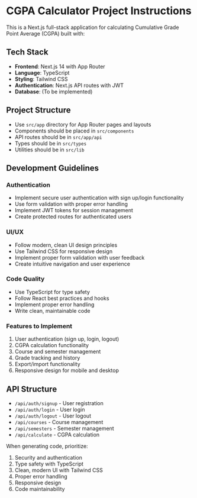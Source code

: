 <!-- Use this file to provide workspace-specific custom instructions to Copilot. For more details, visit https://code.visualstudio.com/docs/copilot/copilot-customization#_use-a-githubcopilotinstructionsmd-file -->

# CGPA Calculator Project Instructions

This is a Next.js full-stack application for calculating Cumulative Grade Point Average (CGPA) built with:

## Tech Stack

- **Frontend**: Next.js 14 with App Router
- **Language**: TypeScript
- **Styling**: Tailwind CSS
- **Authentication**: Next.js API routes with JWT
- **Database**: (To be implemented)

## Project Structure

- Use `src/app` directory for App Router pages and layouts
- Components should be placed in `src/components`
- API routes should be in `src/app/api`
- Types should be in `src/types`
- Utilities should be in `src/lib`

## Development Guidelines

### Authentication

- Implement secure user authentication with sign up/login functionality
- Use form validation with proper error handling
- Implement JWT tokens for session management
- Create protected routes for authenticated users

### UI/UX

- Follow modern, clean UI design principles
- Use Tailwind CSS for responsive design
- Implement proper form validation with user feedback
- Create intuitive navigation and user experience

### Code Quality

- Use TypeScript for type safety
- Follow React best practices and hooks
- Implement proper error handling
- Write clean, maintainable code

### Features to Implement

1. User authentication (sign up, login, logout)
2. CGPA calculation functionality
3. Course and semester management
4. Grade tracking and history
5. Export/import functionality
6. Responsive design for mobile and desktop

## API Structure

- `/api/auth/signup` - User registration
- `/api/auth/login` - User login
- `/api/auth/logout` - User logout
- `/api/courses` - Course management
- `/api/semesters` - Semester management
- `/api/calculate` - CGPA calculation

When generating code, prioritize:

1. Security and authentication
2. Type safety with TypeScript
3. Clean, modern UI with Tailwind CSS
4. Proper error handling
5. Responsive design
6. Code maintainability
